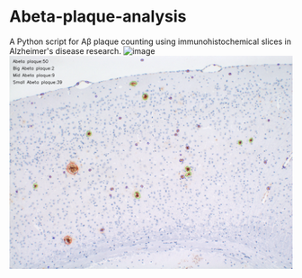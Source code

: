 # Abeta-plaque-analysis
A Python script for Aβ plaque counting using immunohistochemical slices in Alzheimer's disease research.
![image](https://github.com/TYLeavome/Abeta-plaque-analysis/blob/main/Examples/Original.jpg)
![image](https://github.com/TYLeavome/Abeta-plaque-analysis/blob/main/Examples/Output.jpg)

